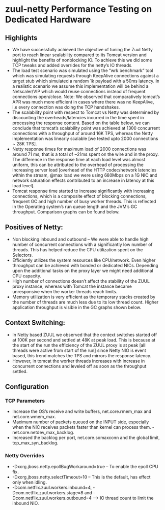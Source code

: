# zuul-netty Performance Testing on Dedicated Hardware

## Highlights

-   We have successfully achieved the objective of tuning the Zuul Netty port to reach linear scalability compared to its Tomcat version and highlight the benefits of nonblocking IO. To achieve this we did some TCP tweaks and added overrides for the netty’s IO threads.
-   The load test scenario was simulated using the “wrk benchmark” tool which was simulating requests through KeepAlive connections against a target stub which simulated a random 1k payload with a 50ms latency. In a realistic scenario we assume this implementation will be behind a Netscaler/VIP which would reuse connections instead of frequent connections open/close.
    Note: We observed that comparatively tomcat’s APR was much more efficient in cases where there was no KeepAlive, i.e every connection was doing the TCP handshakes.
-   The scalability point with respect to Tomcat vs Netty was determined by discounting the overheads/latencies incurred in the time spent in processing the response content. Based on the table below, we can conclude that tomcat’s scalability point was achieved at 1300 concurrent connections with a throughput of around 16K TPS, whereas the Netty implementation was linearly scalable [we tested upto 2000 connections ~ 28K TPS].
-   Netty response times for maximum load of 2000 connections was around 71 ms, that is a total of ~21ms spent on the wire and in the proxy. The difference in the response time at each load level was almost uniform, this can be attributed to the overhead of processing the increasing server load [overhead of the HTTP codec/network latencies within the stream, @max load we were using 680Mbps on a 1G NIC and network saturation effects contributed to an increase in latency at this load level].
-   Tomcat response time started to increase significantly with increasing connections, which is a composite effect of blocking connections, frequent GC and high number of busy worker threads. This is reflected in the Operating system’s run queue length and the JVM’s GC throughput. Comparison graphs can be found below.

## Positives of Netty:
 -  Non blocking inbound and outbound – We were able to handle high number of concurrent connections with a significantly low number of threads. This has helped reduce the CPU utilization spent on the Selectors.
 -  Efficiently utilizes the system resources like CPU/network. Even higher throughput can be achieved with bonded or dedicated NICs. Depending upon the additional tasks on the proxy layer we might need additional CPU capacity.
 -  High number of connections doesn’t affect the stability of the ZUUL proxy instance, whereas with Tomcat the instance became unresponsive when the worker threads reach limits.
 -  Memory utilization is very efficient as the temporary stacks created by the number of threads are much less due to its low thread count. Higher application throughput is visible in the GC graphs shown below.

## Context Switching:
 -  In Netty based ZUUL we observed that the context switches started off at 100K per second and settled at 48K at peak load. This is because at the start of the run the efficiency of the ZUUL proxy is at peak [all threads were active from start of the run] since Netty NIO is event based, this trend matches the TPS and mirrors the response latency.
 -  However, in tomcat the worker threads increases with increase in concurrent connections and leveled off as soon as the throughput settled.

## Configuration
### TCP Parameters
- Increase the OS’s receive and write buffers, net.core.rmem_max and net.core.wmem_max.
- Maximum number of packets queued on the INPUT side, especially when the NIC receives packets faster than kernel can process them. - net.core.netdev_max_backlog.
- Increased the backlog per port, net.core.somaxconn and the global limit, tcp_max_syn_backlog.

### Netty Overrides
-   -Dxorg.jboss.netty.epollBugWorkaround=true – To enable the epoll CPU fix.
-   -Dxorg.jboss.netty.selectTimeout=10 – This is the default, has effect only when idling.
-   -Dcom.netflix.zuul.workers.inbound=4, -Dcom.netflix.zuul.workers.stage=8 and -Dcom.netflix.zuul.workers.outbound=4 –> IO thread count to limit the inbound NIO.

